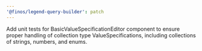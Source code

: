 ```yaml
---
'@finos/legend-query-builder': patch
---
```


Add unit tests for BasicValueSpecificationEditor component to ensure proper handling of collection type ValueSpecifications, including collections of strings, numbers, and enums.
